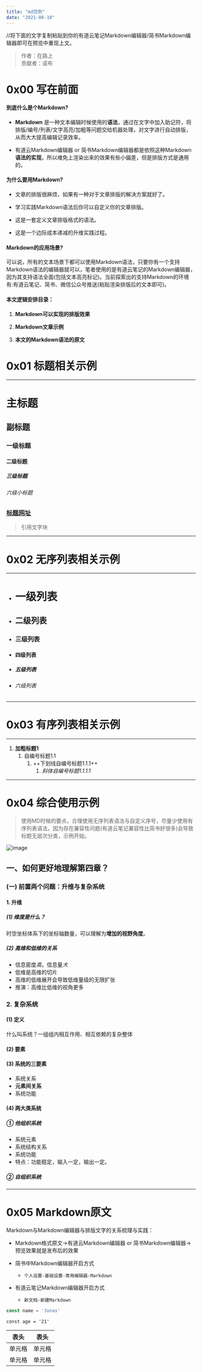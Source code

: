 ```yaml
---
title: "md范例"
date: "2021-08-10"
---
```


//将下面的文字复制粘贴到你的有道云笔记Markdown编辑器/简书Markdown编辑器即可在预览中重现上文。
> 作者：在路上\
贡献者：诺布

# 0x00 写在前面

#### 到底什么是个Markdown?
- **Markdown** 是一种文本编辑时候使用的**语法**，通过在文字中加入助记符，将排版/编号/列表/文字高亮/加粗等问题交给机器处理，对文字进行自动排版，从而大大提高编辑记录效率。

- 有道云Markdown编辑器 or 简书Markdown编辑器都是依照这种Markdown**语法的实现**，所以难免上渲染出来的效果有些小偏差，但是排版方式是通用的。

#### 为什么要用Markdown?

- 文章的排版很麻烦，如果有一种对于文章排版的解决方案就好了。

- 学习实践Markdown语法后你可以自定义你的文章排版。

- 这是一套定义文章排版格式的语法。

- 这是一个边际成本递减的升维实践过程。

#### Markdown的应用场景?

可以说，所有的文本场景下都可以使用Markdown语法，只要你有一个支持Markdown语法的编辑器就可以，笔者使用的是有道云笔记的Markdown编辑器，因为其支持语法全面(包括文本高亮标记)。当前探索出的支持Markdown的环境有:有道云笔记、简书、微信公众号推送(粘贴渲染排版后的文本即可)。

#### 本文逻辑安排目录：

1. **Markdown可以实现的排版效果**

2. **Markdown文章示例**

3. **本文的Markdown语法的原文**

# 0x01 标题相关示例
---
# 主标题
## 副标题
### 一级标题
#### 二级标题
##### 三级标题
###### 六级小标题
### [标题网址](http://yq.upwith.me/)
> 引用文字块
---


# 0x02 无序列表相关示例
---
- # 一级列表
- ## 二级列表
- ### 三级列表
- #### 四级列表
- ##### 五级列表
- ###### 六级列表
---

# 0x03 有序列表相关示例
---
1. **加粗标题1**
    1. 自编号标题1.1
        1. ++下划线自编号标题1.1.1++
            1. *斜体自编号标题1.1.1.1*

---

# 0x04 综合使用示例

> 使用MD时候的要点，合理使用无序列表语法与自定义序号，尽量少使用有序列表语法，因为存在兼容性问题(有道云笔记兼容性比简书好很多)会导致标题无层次分类，示例开始。

![image](http://upload-images.jianshu.io/upload_images/6189910-13d61acf16fccc84.jpg?imageMogr2/auto-orient/strip%7CimageView2/2/w/1240)
## 一、如何更好地理解第四章？
### (一) 前置两个问题：升维与复杂系统
#### 1. 升维
##### (1) 维度是什么？
时空坐标体系下的坐标轴数量，可以理解为**增加的视野角度**。
        
##### (2) 高维和低维的关系
- 信息密度*高*，信息量*大*
- 低维是高维的切片
- 高维的低维展开会导致低维量级的无限扩张
- 推演：高维比低维的视角更多
        
### 2. 复杂系统
#### (1) 定义
什么叫系统？一组组内相互作用、相互依赖的复杂整体
#### (2) 要素
#### (3) 系统的三要素
- 系统关系
- **元素间关系**
- 系统功能
#### (4) 两大类系统
##### ① 他组织系统
- 系统元素
- 系统结构关系
- 系统功能
- 特点：功能稳定，输入一定，输出一定。
##### ② 自组织系统

---

# 0x05 Markdown原文

Markdown与Markdown编辑器与排版文字的关系梳理与实践：

- Markdown格式原文->有道云Markdown编辑器 or 简书Markdown编辑器->预览效果就是发布后的效果

- 简书中Markdown编辑器开启方式
    - ```个人设置-基础设置-常用编辑器-Markdown```

- 有道云笔记Markdown编辑器开启方式
    - ```新文档-新建Markdown```


``` js
const name = 'Jonas'
```

`const age = '21'`


|  表头   | 表头  |
|  ----  | ----  |
| 单元格  | 单元格 |
| 单元格  | 单元格 |